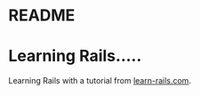 # README

# Learning Rails.....

Learning Rails with a tutorial from [learn-rails.com](http://learn-rails.com/).
